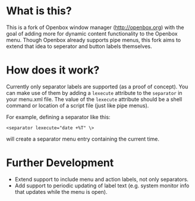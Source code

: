 # What is this?

This is a fork of Openbox window manager (http://openbox.org) with the goal of adding more for dynamic content functionality to the Openbox menu. Though Openbox already supports pipe menus, this fork aims to extend that idea to seperator and button labels themselves.

# How does it work?

Currently only separator labels are supported (as a proof of concept). You can make use of them by adding a `lexecute` attribute to the `separator` in your menu.xml file. The value of the `lexecute` attribute should be a shell command or location of a script file (just like pipe menus).

For example, defining a separator like this:
```
<separator lexecute="date +%T" \>
```
will create a separator menu entry containing the current time.

# Further Development
- Extend support to include menu and action labels, not only separators.
- Add support to periodic updating of label text (e.g. system monitor info that updates while the menu is open).
